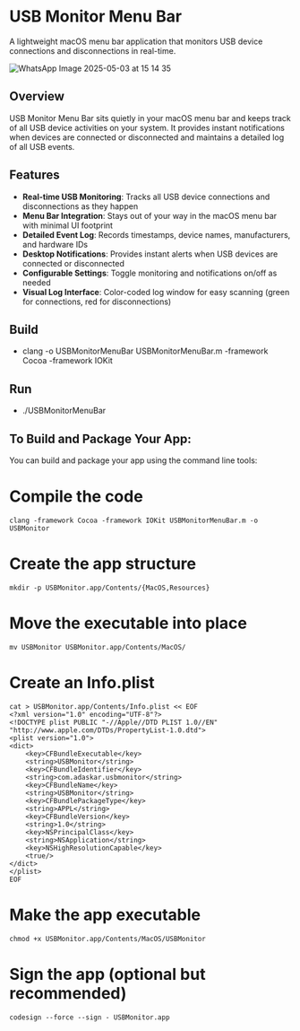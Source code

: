 # USB Monitor Menu Bar

A lightweight macOS menu bar application that monitors USB device connections and disconnections in real-time.

![WhatsApp Image 2025-05-03 at 15 14 35](https://github.com/user-attachments/assets/5b2ce41f-ccd8-4bcd-b1ef-f8b9a047ecc9)


## Overview

USB Monitor Menu Bar sits quietly in your macOS menu bar and keeps track of all USB device activities on your system. It provides instant notifications when devices are connected or disconnected and maintains a detailed log of all USB events.

## Features

- **Real-time USB Monitoring**: Tracks all USB device connections and disconnections as they happen
- **Menu Bar Integration**: Stays out of your way in the macOS menu bar with minimal UI footprint
- **Detailed Event Log**: Records timestamps, device names, manufacturers, and hardware IDs
- **Desktop Notifications**: Provides instant alerts when USB devices are connected or disconnected
- **Configurable Settings**: Toggle monitoring and notifications on/off as needed
- **Visual Log Interface**: Color-coded log window for easy scanning (green for connections, red for disconnections)

## Build

- clang -o USBMonitorMenuBar USBMonitorMenuBar.m -framework Cocoa -framework IOKit

## Run

- ./USBMonitorMenuBar

## To Build and Package Your App:
You can build and package your app using the command line tools:

# Compile the code
```
clang -framework Cocoa -framework IOKit USBMonitorMenuBar.m -o USBMonitor
```

# Create the app structure
```
mkdir -p USBMonitor.app/Contents/{MacOS,Resources}
```

# Move the executable into place
```
mv USBMonitor USBMonitor.app/Contents/MacOS/
```

# Create an Info.plist
```
cat > USBMonitor.app/Contents/Info.plist << EOF
<?xml version="1.0" encoding="UTF-8"?>
<!DOCTYPE plist PUBLIC "-//Apple//DTD PLIST 1.0//EN" "http://www.apple.com/DTDs/PropertyList-1.0.dtd">
<plist version="1.0">
<dict>
    <key>CFBundleExecutable</key>
    <string>USBMonitor</string>
    <key>CFBundleIdentifier</key>
    <string>com.adaskar.usbmonitor</string>
    <key>CFBundleName</key>
    <string>USBMonitor</string>
    <key>CFBundlePackageType</key>
    <string>APPL</string>
    <key>CFBundleVersion</key>
    <string>1.0</string>
    <key>NSPrincipalClass</key>
    <string>NSApplication</string>
    <key>NSHighResolutionCapable</key>
    <true/>
</dict>
</plist>
EOF
```
# Make the app executable
```
chmod +x USBMonitor.app/Contents/MacOS/USBMonitor
```

# Sign the app (optional but recommended)
```
codesign --force --sign - USBMonitor.app
```

